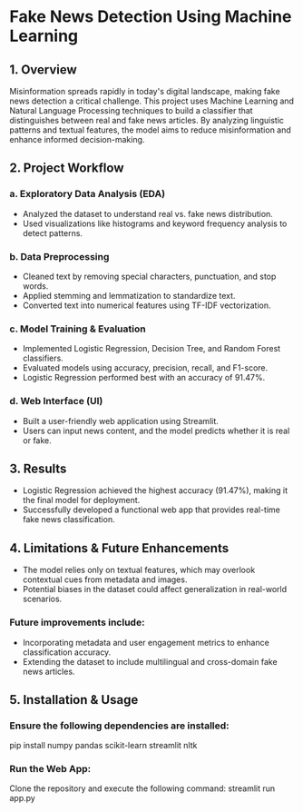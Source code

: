 # Fake News Detection Using Machine Learning

## 1. Overview
Misinformation spreads rapidly in today's digital landscape, making fake news detection a critical challenge. This project uses Machine Learning and Natural Language Processing techniques to build a classifier that distinguishes between real and fake news articles. By analyzing linguistic patterns and textual features, the model aims to reduce misinformation and enhance informed decision-making.

## 2. Project Workflow

### a. Exploratory Data Analysis (EDA)
- Analyzed the dataset to understand real vs. fake news distribution.
- Used visualizations like histograms and keyword frequency analysis to detect patterns.

### b. Data Preprocessing
- Cleaned text by removing special characters, punctuation, and stop words.
- Applied stemming and lemmatization to standardize text.
- Converted text into numerical features using TF-IDF vectorization.

### c. Model Training & Evaluation
- Implemented Logistic Regression, Decision Tree, and Random Forest classifiers.
- Evaluated models using accuracy, precision, recall, and F1-score.
- Logistic Regression performed best with an accuracy of 91.47%.

### d. Web Interface (UI)
- Built a user-friendly web application using Streamlit.
- Users can input news content, and the model predicts whether it is real or fake.

## 3. Results
- Logistic Regression achieved the highest accuracy (91.47%), making it the final model for deployment.
- Successfully developed a functional web app that provides real-time fake news classification.

## 4. Limitations & Future Enhancements
- The model relies only on textual features, which may overlook contextual cues from metadata and images.
- Potential biases in the dataset could affect generalization in real-world scenarios.

### Future improvements include:
- Incorporating metadata and user engagement metrics to enhance classification accuracy.
- Extending the dataset to include multilingual and cross-domain fake news articles.

## 5. Installation & Usage

### Ensure the following dependencies are installed:
pip install numpy pandas scikit-learn streamlit nltk

### Run the Web App:
Clone the repository and execute the following command:
streamlit run app.py

